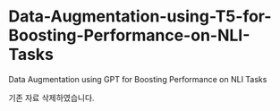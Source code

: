 # Data-Augmentation-using-T5-for-Boosting-Performance-on-NLI-Tasks
Data Augmentation using GPT for Boosting Performance on NLI Tasks

기존 자료 삭제하였습니다.
